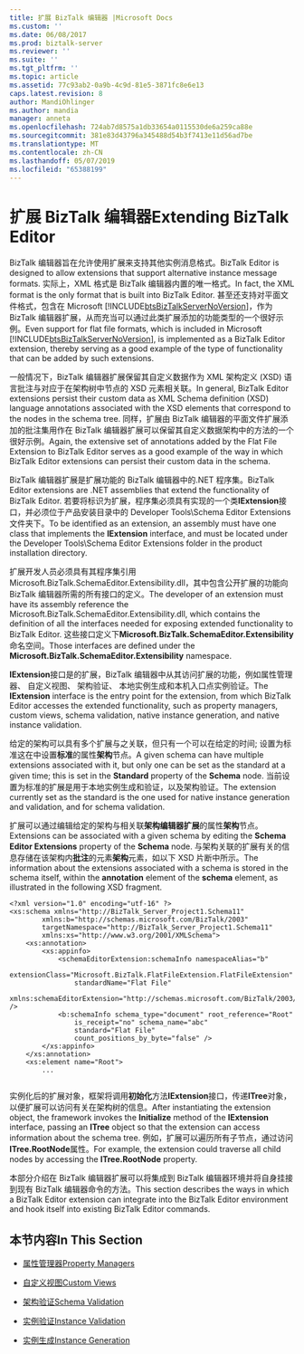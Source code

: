 ```yaml
---
title: 扩展 BizTalk 编辑器 |Microsoft Docs
ms.custom: ''
ms.date: 06/08/2017
ms.prod: biztalk-server
ms.reviewer: ''
ms.suite: ''
ms.tgt_pltfrm: ''
ms.topic: article
ms.assetid: 77c93ab2-0a9b-4c9d-81e5-3871fc8e6e13
caps.latest.revision: 8
author: MandiOhlinger
ms.author: mandia
manager: anneta
ms.openlocfilehash: 724ab7d8575a1db33654a0115530de6a259ca88e
ms.sourcegitcommit: 381e83d43796a345488d54b3f7413e11d56ad7be
ms.translationtype: MT
ms.contentlocale: zh-CN
ms.lasthandoff: 05/07/2019
ms.locfileid: "65388199"
---
```

# <a name="extending-biztalk-editor"></a><span data-ttu-id="01963-102">扩展 BizTalk 编辑器</span><span class="sxs-lookup"><span data-stu-id="01963-102">Extending BizTalk Editor</span></span>
<span data-ttu-id="01963-103">BizTalk 编辑器旨在允许使用扩展来支持其他实例消息格式。</span><span class="sxs-lookup"><span data-stu-id="01963-103">BizTalk Editor is designed to allow extensions that support alternative instance message formats.</span></span> <span data-ttu-id="01963-104">实际上，XML 格式是 BizTalk 编辑器内置的唯一格式。</span><span class="sxs-lookup"><span data-stu-id="01963-104">In fact, the XML format is the only format that is built into BizTalk Editor.</span></span> <span data-ttu-id="01963-105">甚至还支持对平面文件格式，包含在 Microsoft [!INCLUDE[btsBizTalkServerNoVersion](../includes/btsbiztalkservernoversion-md.md)]，作为 BizTalk 编辑器扩展，从而充当可以通过此类扩展添加的功能类型的一个很好示例。</span><span class="sxs-lookup"><span data-stu-id="01963-105">Even support for flat file formats, which is included in Microsoft [!INCLUDE[btsBizTalkServerNoVersion](../includes/btsbiztalkservernoversion-md.md)], is implemented as a BizTalk Editor extension, thereby serving as a good example of the type of functionality that can be added by such extensions.</span></span>  
  
 <span data-ttu-id="01963-106">一般情况下，BizTalk 编辑器扩展保留其自定义数据作为 XML 架构定义 (XSD) 语言批注与对应于在架构树中节点的 XSD 元素相关联。</span><span class="sxs-lookup"><span data-stu-id="01963-106">In general, BizTalk Editor extensions persist their custom data as XML Schema definition (XSD) language annotations associated with the XSD elements that correspond to the nodes in the schema tree.</span></span> <span data-ttu-id="01963-107">同样，扩展由 BizTalk 编辑器的平面文件扩展添加的批注集用作在 BizTalk 编辑器扩展可以保留其自定义数据架构中的方法的一个很好示例。</span><span class="sxs-lookup"><span data-stu-id="01963-107">Again, the extensive set of annotations added by the Flat File Extension to BizTalk Editor serves as a good example of the way in which BizTalk Editor extensions can persist their custom data in the schema.</span></span>  
  
 <span data-ttu-id="01963-108">BizTalk 编辑器扩展是扩展功能的 BizTalk 编辑器中的.NET 程序集。</span><span class="sxs-lookup"><span data-stu-id="01963-108">BizTalk Editor extensions are .NET assemblies that extend the functionality of BizTalk Editor.</span></span> <span data-ttu-id="01963-109">若要将标识为扩展，程序集必须具有实现的一个类**IExtension**接口，并必须位于产品安装目录中的 Developer Tools\Schema Editor Extensions 文件夹下。</span><span class="sxs-lookup"><span data-stu-id="01963-109">To be identified as an extension, an assembly must have one class that implements the **IExtension** interface, and must be located under the Developer Tools\Schema Editor Extensions folder in the product installation directory.</span></span>  
  
 <span data-ttu-id="01963-110">扩展开发人员必须具有其程序集引用 Microsoft.BizTalk.SchemaEditor.Extensibility.dll，其中包含公开扩展的功能向 BizTalk 编辑器所需的所有接口的定义。</span><span class="sxs-lookup"><span data-stu-id="01963-110">The developer of an extension must have its assembly reference the Microsoft.BizTalk.SchemaEditor.Extensibility.dll, which contains the definition of all the interfaces needed for exposing extended functionality to BizTalk Editor.</span></span> <span data-ttu-id="01963-111">这些接口定义下**Microsoft.BizTalk.SchemaEditor.Extensibility**命名空间。</span><span class="sxs-lookup"><span data-stu-id="01963-111">Those interfaces are defined under the **Microsoft.BizTalk.SchemaEditor.Extensibility** namespace.</span></span>  
  
 <span data-ttu-id="01963-112">**IExtension**接口是的扩展，BizTalk 编辑器中从其访问扩展的功能，例如属性管理器、 自定义视图、 架构验证、 本地实例生成和本机入口点实例验证。</span><span class="sxs-lookup"><span data-stu-id="01963-112">The **IExtension** interface is the entry point for the extension, from which BizTalk Editor accesses the extended functionality, such as property managers, custom views, schema validation, native instance generation, and native instance validation.</span></span>  
  
 <span data-ttu-id="01963-113">给定的架构可以具有多个扩展与之关联，但只有一个可以在给定的时间; 设置为标准这在中设置**标准**的属性**架构**节点。</span><span class="sxs-lookup"><span data-stu-id="01963-113">A given schema can have multiple extensions associated with it, but only one can be set as the standard at a given time; this is set in the **Standard** property of the **Schema** node.</span></span> <span data-ttu-id="01963-114">当前设置为标准的扩展是用于本地实例生成和验证，以及架构验证。</span><span class="sxs-lookup"><span data-stu-id="01963-114">The extension currently set as the standard is the one used for native instance generation and validation, and for schema validation.</span></span>  
  
 <span data-ttu-id="01963-115">扩展可以通过编辑给定的架构与相关联**架构编辑器扩展**的属性**架构**节点。</span><span class="sxs-lookup"><span data-stu-id="01963-115">Extensions can be associated with a given schema by editing the **Schema Editor Extensions** property of the **Schema** node.</span></span> <span data-ttu-id="01963-116">与架构关联的扩展有关的信息存储在该架构内**批注**的元素**架构**元素，如以下 XSD 片断中所示。</span><span class="sxs-lookup"><span data-stu-id="01963-116">The information about the extensions associated with a schema is stored in the schema itself, within the **annotation** element of the **schema** element, as illustrated in the following XSD fragment.</span></span>  
  
```  
<?xml version="1.0" encoding="utf-16" ?>   
<xs:schema xmlns="http://BizTalk_Server_Project1.Schema11"  
        xmlns:b="http://schemas.microsoft.com/BizTalk/2003"  
        targetNamespace="http://BizTalk_Server_Project1.Schema11"  
        xmlns:xs="http://www.w3.org/2001/XMLSchema">  
    <xs:annotation>  
        <xs:appinfo>  
            <schemaEditorExtension:schemaInfo namespaceAlias="b"  
                extensionClass="Microsoft.BizTalk.FlatFileExtension.FlatFileExtension"  
                standardName="Flat File"  
                xmlns:schemaEditorExtension="http://schemas.microsoft.com/BizTalk/2003/SchemaEditorExtensions" />  
            <b:schemaInfo schema_type="document" root_reference="Root"  
                is_receipt="no" schema_name="abc"  
                standard="Flat File"  
                count_positions_by_byte="false" />   
        </xs:appinfo>  
    </xs:annotation>  
    <xs:element name="Root">  
        ...  
  
```  
  
 <span data-ttu-id="01963-117">实例化后的扩展对象，框架将调用**初始化**方法**IExtension**接口，传递**ITree**对象，以便扩展可以访问有关在架构树的信息。</span><span class="sxs-lookup"><span data-stu-id="01963-117">After instantiating the extension object, the framework invokes the **Initialize** method of the **IExtension** interface, passing an **ITree** object so that the extension can access information about the schema tree.</span></span> <span data-ttu-id="01963-118">例如，扩展可以遍历所有子节点，通过访问**ITree.RootNode**属性。</span><span class="sxs-lookup"><span data-stu-id="01963-118">For example, the extension could traverse all child nodes by accessing the **ITree.RootNode** property.</span></span>  
  
 <span data-ttu-id="01963-119">本部分介绍在 BizTalk 编辑器扩展可以将集成到 BizTalk 编辑器环境并将自身挂接到现有 BizTalk 编辑器命令的方法。</span><span class="sxs-lookup"><span data-stu-id="01963-119">This section describes the ways in which a BizTalk Editor extension can integrate into the BizTalk Editor environment and hook itself into existing BizTalk Editor commands.</span></span>  
  
## <a name="in-this-section"></a><span data-ttu-id="01963-120">本节内容</span><span class="sxs-lookup"><span data-stu-id="01963-120">In This Section</span></span>  
  
-   [<span data-ttu-id="01963-121">属性管理器</span><span class="sxs-lookup"><span data-stu-id="01963-121">Property Managers</span></span>](../core/property-managers.md)  
  
-   [<span data-ttu-id="01963-122">自定义视图</span><span class="sxs-lookup"><span data-stu-id="01963-122">Custom Views</span></span>](../core/custom-views.md)  
  
-   [<span data-ttu-id="01963-123">架构验证</span><span class="sxs-lookup"><span data-stu-id="01963-123">Schema Validation</span></span>](../core/schema-validation1.md)  
  
-   [<span data-ttu-id="01963-124">实例验证</span><span class="sxs-lookup"><span data-stu-id="01963-124">Instance Validation</span></span>](../core/instance-validation.md)  
  
-   [<span data-ttu-id="01963-125">实例生成</span><span class="sxs-lookup"><span data-stu-id="01963-125">Instance Generation</span></span>](../core/instance-generation.md)